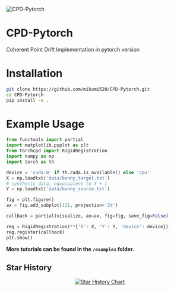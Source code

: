 <!--
 * @Author: Chris Xiao yl.xiao@mail.utoronto.ca
 * @Date: 2024-03-31 01:27:47
 * @LastEditors: Chris Xiao yl.xiao@mail.utoronto.ca
 * @LastEditTime: 2024-03-31 02:12:20
 * @FilePath: /CPD-Pytorch/README.md
 * @Description: Readme file
 * I Love IU
 * Copyright (c) 2024 by Chris Xiao yl.xiao@mail.utoronto.ca, All Rights Reserved. 
-->
![CPD-Pytorch](https://socialify.git.ci/mikami520/CPD-Pytorch/image?description=1&font=Source+Code+Pro&forks=1&issues=1&language=1&name=1&owner=1&pattern=Floating+Cogs&pulls=1&stargazers=1&theme=Light)
# CPD-Pytorch
Coherent Point Drift Implementation in pytorch version

# Installation
```bash
git clone https://github.com/mikami520/CPD-Pytorch.git
cd CPD-Pytorch
pip install -e .
```

# Example Usage
```python
from functools import partial
import matplotlib.pyplot as plt
from torchcpd import RigidRegistration
import numpy as np
import torch as th

device = 'cuda:0' if th.cuda.is_available() else 'cpu'
X = np.loadtxt('data/bunny_target.txt')
# synthetic data, equaivalent to X + 1
Y = np.loadtxt('data/bunny_source.txt')

fig = plt.figure()
ax = fig.add_subplot(111, projection='3d')

callback = partial(visualize, ax=ax, fig=fig, save_fig=False)

reg = RigidRegistration(**{'X': X, 'Y': Y, 'device': device})
reg.register(callback)
plt.show()
```
**More tutorials can be found in the ```/examples``` folder.**

## Star History

<p align="center">
  <a href="https://star-history.com/#mikami520/CPD-Pytorch&Date">
   <picture>
     <source media="(prefers-color-scheme: dark)" srcset="https://api.star-history.com/svg?repos=mikami520/CPD-Pytorch&type=Date&theme=dark" />
     <source media="(prefers-color-scheme: light)" srcset="https://api.star-history.com/svg?repos=mikami520/CPD-Pytorch&type=Date" />
     <img alt="Star History Chart" src="https://api.star-history.com/svg?repos=mikami520/CPD-Pytorch&type=Date" />
   </picture>
  </a>
</p>
